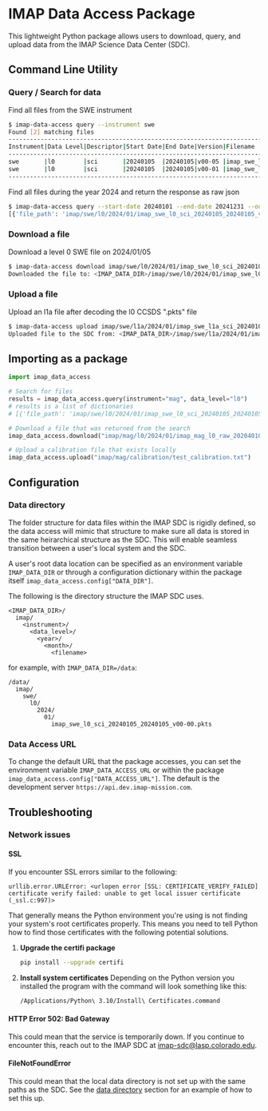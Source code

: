 # IMAP Data Access Package

This lightweight  Python package allows users to download, query, and upload data from the IMAP Science Data Center (SDC).

## Command Line Utility

### Query / Search for data

Find all files from the SWE instrument

```bash
$ imap-data-access query --instrument swe
Found [2] matching files
---------------------------------------------------------------------------------------------------------------|
Instrument|Data Level|Descriptor|Start Date|End Date|Version|Filename                                          |
---------------------------------------------------------------------------------------------------------------|
swe       |l0        |sci       |20240105  |20240105|v00-05 |imap_swe_l0_sci_20240105_20240105_v00-05.pkts     |
swe       |l0        |sci       |20240105  |20240105|v00-01 |imap_swe_l0_sci_20240105_20240105_v00-01.pkts     |
---------------------------------------------------------------------------------------------------------------|
```

Find all files during the year 2024 and return the response as raw json

```bash
$ imap-data-access query --start-date 20240101 --end-date 20241231 --output-format json
[{'file_path': 'imap/swe/l0/2024/01/imap_swe_l0_sci_20240105_20240105_v00-05.pkts', 'instrument': 'swe', 'data_level': 'l0', 'descriptor': 'sci', 'start_date': '20240105', 'end_date': '20240105', 'version': 'v00-05', 'extension': 'pkts'}, {'file_path': 'imap/swe/l0/2024/01/imap_swe_l0_sci_20240105_20240105_v00-01.pkts', 'instrument': 'swe', 'data_level': 'l0', 'descriptor': 'sci', 'start_date': '20240105', 'end_date': '20240105', 'version': 'v00-01', 'extension': 'pkts'}]
```

### Download a file

Download a level 0 SWE file on 2024/01/05

```bash
$ imap-data-access download imap/swe/l0/2024/01/imap_swe_l0_sci_20240105_20240105_v00-00.pkts
Downloaded the file to: <IMAP_DATA_DIR>/imap/swe/l0/2024/01/imap_swe_l0_sci_20240105_20240105_v00-00.pkts
```

### Upload a file

Upload an l1a file after decoding the l0 CCSDS ".pkts" file

```bash
$ imap-data-access upload imap/swe/l1a/2024/01/imap_swe_l1a_sci_20240105_20240105_v00-00.cdf
Uploaded file to the SDC from: <IMAP_DATA_DIR>/imap/swe/l1a/2024/01/imap_swe_l1a_sci_20240105_20240105_v00-00.cdf
```

## Importing as a package

```python
import imap_data_access

# Search for files
results = imap_data_access.query(instrument="mag", data_level="l0")
# results is a list of dictionaries
# [{'file_path': 'imap/swe/l0/2024/01/imap_swe_l0_sci_20240105_20240105_v00-05.pkts', 'instrument': 'swe', 'data_level': 'l0', 'descriptor': 'sci', 'start_date': '20240105', 'end_date': '20240105', 'version': 'v00-05', 'extension': 'pkts'}, {'file_path': 'imap/swe/l0/2024/01/imap_swe_l0_sci_20240105_20240105_v00-01.pkts', 'instrument': 'swe', 'data_level': 'l0', 'descriptor': 'sci', 'start_date': '20240105', 'end_date': '20240105', 'version': 'v00-01', 'extension': 'pkts'}]

# Download a file that was returned from the search
imap_data_access.download("imap/mag/l0/2024/01/imap_mag_l0_raw_202040101_20240101_v00-00.pkts")

# Upload a calibration file that exists locally
imap_data_access.upload("imap/mag/calibration/test_calibration.txt")
```

## Configuration

### Data directory

The folder structure for data files within the IMAP SDC is rigidly
defined, so the data access will mimic that structure to make sure
all data is stored in the same heirarchical structure as the SDC.
This will enable seamless transition between a user's local system
and the SDC.

A user's root data location can be specified as an environment
variable ``IMAP_DATA_DIR`` or through a configuration dictionary
within the package itself ``imap_data_access.config["DATA_DIR"]``.

The following is the directory structure the IMAP SDC uses.

```text
<IMAP_DATA_DIR>/
  imap/
    <instrument>/
      <data_level>/
        <year>/
          <month>/
            <filename>
```

for example, with ``IMAP_DATA_DIR=/data``:

```text
/data/
  imap/
    swe/
      l0/
        2024/
          01/
            imap_swe_l0_sci_20240105_20240105_v00-00.pkts
```

### Data Access URL

To change the default URL that the package accesses, you can set
the environment variable ``IMAP_DATA_ACCESS_URL`` or within the
package ``imap_data_access.config["DATA_ACCESS_URL"]``. The default
is the development server ``https://api.dev.imap-mission.com``.

## Troubleshooting

### Network issues

#### SSL

If you encounter SSL errors similar to the following:

```text
urllib.error.URLError: <urlopen error [SSL: CERTIFICATE_VERIFY_FAILED] certificate verify failed: unable to get local issuer certificate (_ssl.c:997)>
```

That generally means the Python environment you're using is not finding your system's root
certificates properly. This means you need to tell Python how to find those certificates
with the following potential solutions.

1. **Upgrade the certifi package**

    ```bash
    pip install --upgrade certifi
    ```

2. **Install system certificates**
    Depending on the Python version you installed the program with the command will look something like this:

    ```bash
    /Applications/Python\ 3.10/Install\ Certificates.command
    ```

#### HTTP Error 502: Bad Gateway

This could mean that the service is temporarily down. If you
continue to encounter this, reach out to the IMAP SDC at
<imap-sdc@lasp.colorado.edu>.

#### FileNotFoundError

This could mean that the local data directory is not set
up with the same paths as the SDC. See the [data directory](#data-directory)
section for an example of how to set this up.
